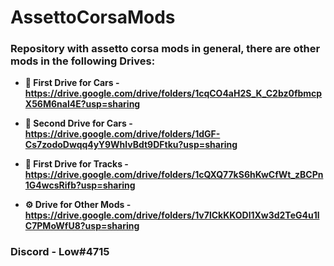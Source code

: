 # AssettoCorsaMods 
### Repository with assetto corsa mods in general, there are other mods in the following Drives: 
* **🚗 First Drive for Cars - https://drive.google.com/drive/folders/1cqCO4aH2S_K_C2bz0fbmcpX56M6nal4E?usp=sharing**
 
* **🚗 Second Drive for Cars - https://drive.google.com/drive/folders/1dGF-Cs7zodoDwqq4yY9WhlvBdt9DFtku?usp=sharing**
 
* **🏁 First Drive for Tracks - https://drive.google.com/drive/folders/1cQXQ77kS6hKwCfWt_zBCPn1G4wcsRifb?usp=sharing**
 
* **⚙️ Drive for Other Mods - https://drive.google.com/drive/folders/1v7lCkKKODl1Xw3d2TeG4u1lC7PMoWfU8?usp=sharing**
 
### Discord - Low#4715
